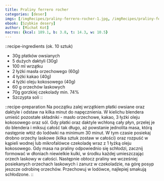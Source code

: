 ```yaml
---
title: Praliny ferrero rocher
categories: [deser]
imgs: [/imgRecipes/praliny-ferrero-rocher-1.jpg, /imgRecipes/praliny-ferrero-rocher-2.jpg]
ebook: [Szybkie desery]
author: [Michał Kot]
macros: {kcal: 189.1, b: 3.8, t: 14.3, w: 10.5}
---
```


::recipe-ingredients
(ok. 10 sztuk)
- 30g płatków owsianych
- 5 dużych daktyli (30g)
- 100 ml wrzątku
- 2 łyżki masła orzechowego (60g)
- 4 łyżki kakao (40g)
- 4 łyżki oleju kokosowego (40g)
- 60 g orzechów laskowych
- 70g gorzkiej czekolady min. 74%
- Szczypta soli
::

::recipe-preparation
Na początku zalej wrzątkiem płatki owsiane oraz daktyle i odstaw na kilka minut do napęcznienia.
W kielichu blendera umieść pozostałe składniki - masło orzechowe, kakao, 3 łyżki oleju kokosowego oraz sól.
Gdy płatki oraz daktyle wchłoną cały płyn, przelej je do blendera i miksuj całość tak długo, aż powstanie jednolita masa, którą następnie włóż do lodówki na minimum 30 minut.
W tym czasie posiekaj drobno orzechy laskowe (kilka sztuk zostaw w całości) oraz rozpuść w kąpieli wodnej lub mikrofalówce czekoladę wraz z 1 łyżką oleju kokosowego.
Gdy masa na praliny odpowiednio się schłodzi, zacznij formować w dłoniach niewielkie kulki, w środku każdej umieszczając orzech laskowy w całości.
Następnie obtocz praliny we wcześniej posiekanych orzechach laskowych i zanurz w czekoladzie, na górę posyp jeszcze odrobinę orzechów. Przechowuj w lodówce, najlepiej smakują schłodzone.
::